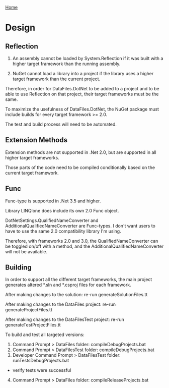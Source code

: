 [Home](README.md)

# Design

## Reflection

1) An assembly cannot be loaded by System.Reflection if it was built with a higher target framework than the running assembly.

2) NuGet cannot load a library into a project if the library uses a higher target framework than the current project.

Therefore, in order for DataFiles.DotNet to be added to a project and to be able to use Reflection on that project, their target frameworks must be the same.

To maximize the usefulness of DataFiles.DotNet, the NuGet package must include builds for every target framework >= 2.0.

The test and build process will need to be automated.

## Extension Methods

Extension methods are not supported in .Net 2.0, but are supported in all higher target frameworks.

Those parts of the code need to be compiled conditionally based on the current target framework.

## Func

Func-type is supported in .Net 3.5 and higher.

Library LINQlone does include its own 2.0 Func object.

DotNetSettings.QualifiedNameConverter and AdditionalQualifiedNameConverter are Func-types. I don't want users to have to use the same 2.0 compatibility library I'm using.

Therefore, with frameworks 2.0 and 3.0, the QualifiedNameConverter can be toggled on/off with a method, and the AdditionalQualifiedNameConverter will not be available.

## Building

In order to support all the different target frameworks, the main project generates altered *.sln and *.csproj files for each framework.

After making changes to the solution: re-run generateSolutionFiles.tt

After making changes to the DataFiles project: re-run generateProjectFiles.tt

After making changes to the DataFilesTest project: re-run generateTestProjectFiles.tt

To build and test all targeted versions:  
1) Command Prompt > DataFiles folder: compileDebugProjects.bat  
2) Command Prompt > DataFilesTest folder: compileDebugProjects.bat  
3) Developer Command Prompt > DataFilesTest folder: runTestsDebugProjects.bat  
- verify tests were successful  
4) Command Prompt > DataFiles folder: compileReleaseProjects.bat  